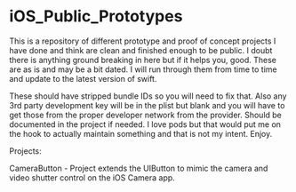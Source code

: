 # iOS_Public_Prototypes

This is a repository of different prototype and proof of concept projects I have done and think are clean and finished enough to be public.  I doubt there is anything ground breaking in here but if it helps you, good. These are as is and may be a bit dated.  I will run through them from time to time and update to the latest version of swift.

These should have stripped bundle IDs so you will need to fix that.  Also any 3rd party development key will be in the plist but blank and you will have to get those from the proper developer network from the provider.  Should be documented in the project if needed.  I love pods but that would put me on the hook to actually maintain something and that is not my intent.  Enjoy.

Projects:

CameraButton - Project extends the UIButton to mimic the camera and video shutter control on the iOS Camera app.
